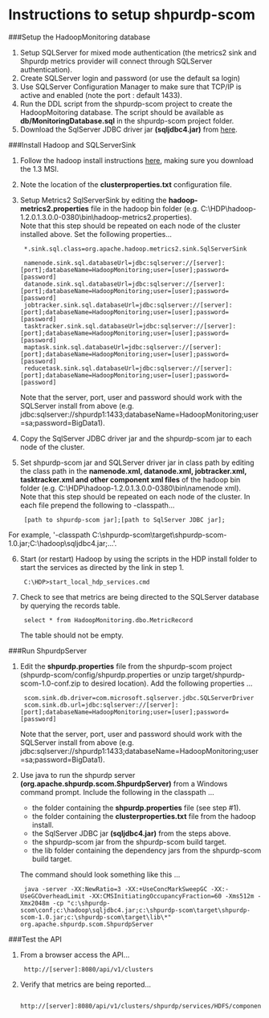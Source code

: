 <!---
Licensed to the Apache Software Foundation (ASF) under one or more
contributor license agreements.  See the NOTICE file distributed with
this work for additional information regarding copyright ownership.
The ASF licenses this file to You under the Apache License, Version 2.0
(the "License"); you may not use this file except in compliance with
the License.  You may obtain a copy of the License at [http://www.apache.org/licenses/LICENSE-2.0](http://www.apache.org/licenses/LICENSE-2.0)

Unless required by applicable law or agreed to in writing, software
distributed under the License is distributed on an "AS IS" BASIS,
WITHOUT WARRANTIES OR CONDITIONS OF ANY KIND, either express or implied.
See the License for the specific language governing permissions and
limitations under the License.
-->

Instructions to setup shpurdp-scom
======


###Setup the HadoopMonitoring database


1. Setup SQLServer for mixed mode authentication (the metrics2 sink and Shpurdp metrics provider will connect through SQLServer authentication).
2. Create SQLServer login and password (or use the default sa login)
3. Use SQLServer Configuration Manager to make sure that TCP/IP is active and enabled (note the port : default 1433).
4. Run the DDL script from the shpurdp-scom project to create the HadoopMoitoring database.  The script should be available as **db/MonitoringDatabase.sql** in the shpurdp-scom project folder.
5. Download the SqlServer JDBC driver jar **(sqljdbc4.jar)** from [here](http://msdn.microsoft.com/en-us/data/aa937724.aspx).

###Install Hadoop and SQLServerSink


1. Follow the hadoop install instructions [here](http://docs.hortonworks.com/HDPDocuments/HDP1/HDP-Win-1.3.0/index.html), making sure you download the 1.3 MSI.
2. Note the location of the **clusterproperties.txt** configuration file.
3. Setup Metrics2 SqlServerSink by editing the **hadoop-metrics2.properties** file in the hadoop bin folder (e.g. C:\HDP\hadoop-1.2.0.1.3.0.0-0380\bin\hadoop-metrics2.properties).  
Note that this step should be repeated on each node of the cluster installed above.  Set the following properties…

        *.sink.sql.class=org.apache.hadoop.metrics2.sink.SqlServerSink

        namenode.sink.sql.databaseUrl=jdbc:sqlserver://[server]:[port];databaseName=HadoopMonitoring;user=[user];password=[password]
        datanode.sink.sql.databaseUrl=jdbc:sqlserver://[server]:[port];databaseName=HadoopMonitoring;user=[user];password=[password]
        jobtracker.sink.sql.databaseUrl=jdbc:sqlserver://[server]:[port];databaseName=HadoopMonitoring;user=[user];password=[password]
        tasktracker.sink.sql.databaseUrl=jdbc:sqlserver://[server]:[port];databaseName=HadoopMonitoring;user=[user];password=[password]
        maptask.sink.sql.databaseUrl=jdbc:sqlserver://[server]:[port];databaseName=HadoopMonitoring;user=[user];password=[password]
        reducetask.sink.sql.databaseUrl=jdbc:sqlserver://[server]:[port];databaseName=HadoopMonitoring;user=[user];password=[password]

   Note that the server, port, user and password should work with the SQLServer install from above 
   (e.g. jdbc:sqlserver://shpurdp1:1433;databaseName=HadoopMonitoring;user=sa;password=BigData1).
4. Copy the SqlServer JDBC driver jar and the shpurdp-scom jar to each node of the cluster.
5. Set shpurdp-scom jar and SQLServer driver jar in class path by editing the class path in the **namenode.xml, datanode.xml, jobtracker.xml, tasktracker.xml and other component xml files** of the hadoop bin folder (e.g. C:\HDP\hadoop-1.2.0.1.3.0.0-0380\bin\namenode xml).  
Note that this step should be repeated on each node of the cluster.  In each file prepend the following to -classpath… 
  
        [path to shpurdp-scom jar];[path to SqlServer JDBC jar]; 
For example, '-classpath C:\shpurdp-scom\target\shpurdp-scom-1.0.jar;C:\hadoop\sqljdbc4.jar;…'.

6. Start (or restart) Hadoop by using the scripts in the HDP install folder to start the services as directed by the link in step 1.

        C:\HDP>start_local_hdp_services.cmd
       
7. Check to see that metrics are being directed to the SQLServer database by querying the records table. 

        select * from HadoopMonitoring.dbo.MetricRecord
   The table should not be empty.


###Run ShpurdpServer


1. Edit the **shpurdp.properties** file from the shpurdp-scom project (shpurdp-scom/config/shpurdp.properties or unzip target/shpurdp-scom-1.0-conf.zip to desired location).  Add the following properties ...

        scom.sink.db.driver=com.microsoft.sqlserver.jdbc.SQLServerDriver
        scom.sink.db.url=jdbc:sqlserver://[server]:[port];databaseName=HadoopMonitoring;user=[user];password=[password]
    Note that the server, port, user and password should work with the SQLServer install from above (e.g. jdbc:sqlserver://shpurdp1:1433;databaseName=HadoopMonitoring;user=sa;password=BigData1).

2. Use java to run the shpurdp server **(org.apache.shpurdp.scom.ShpurdpServer)** from a Windows command prompt.  Include the following in the classpath ...

   * the folder containing the **shpurdp.properties** file (see step #1).
   * the folder containing the **clusterproperties.txt** file from the hadoop install.
   * the SqlServer JDBC jar **(sqljdbc4.jar)** from the steps above.
   * the shpurdp-scom jar from the shpurdp-scom build target.
   * the lib folder containing the dependency jars from the shpurdp-scom build target.
   

   The command should look something like this ...
    
        java -server -XX:NewRatio=3 -XX:+UseConcMarkSweepGC -XX:-UseGCOverheadLimit -XX:CMSInitiatingOccupancyFraction=60 -Xms512m -Xmx2048m -cp "c:\shpurdp-scom\conf;c:\hadoop\sqljdbc4.jar;c:\shpurdp-scom\target\shpurdp-scom-1.0.jar;c:\shpurdp-scom\target\lib\*" org.apache.shpurdp.scom.ShpurdpServer


###Test the API


1. From a browser access the API...
  
        http://[server]:8080/api/v1/clusters

2. Verify that metrics are being reported…

        http://[server]:8080/api/v1/clusters/shpurdp/services/HDFS/components/NAMENODE
